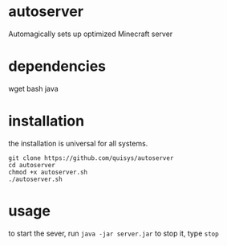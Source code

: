 # autoserver
Automagically sets up optimized Minecraft server 

# dependencies
wget
bash
java

# installation
the installation is universal for all systems.

```
git clone https://github.com/quisys/autoserver
cd autoserver
chmod +x autoserver.sh
./autoserver.sh
```

# usage

to start the sever, run `java -jar server.jar`
to stop it, type `stop`
